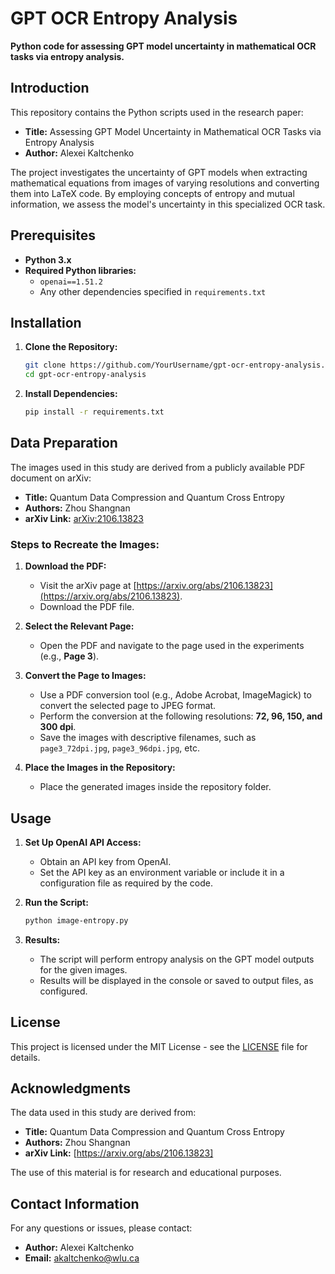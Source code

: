 # GPT OCR Entropy Analysis

**Python code for assessing GPT model uncertainty in mathematical OCR tasks via entropy analysis.**

## Introduction

This repository contains the Python scripts used in the research paper:

- **Title:** Assessing GPT Model Uncertainty in Mathematical OCR Tasks via Entropy Analysis
- **Author:** Alexei Kaltchenko

The project investigates the uncertainty of GPT models when extracting mathematical equations from images of varying resolutions and converting them into LaTeX code. By employing concepts of entropy and mutual information, we assess the model's uncertainty in this specialized OCR task.

## Prerequisites

- **Python 3.x**
- **Required Python libraries:**
  - `openai==1.51.2`
  - Any other dependencies specified in `requirements.txt`

## Installation

1. **Clone the Repository:**

   ```bash
   git clone https://github.com/YourUsername/gpt-ocr-entropy-analysis.git
   cd gpt-ocr-entropy-analysis
   ```

2. **Install Dependencies:**

   ```bash
   pip install -r requirements.txt
   ```

## Data Preparation

The images used in this study are derived from a publicly available PDF document on arXiv:

- **Title:** Quantum Data Compression and Quantum Cross Entropy
- **Authors:** Zhou Shangnan
- **arXiv Link:** [arXiv:2106.13823](https://arxiv.org/abs/2106.13823)

### Steps to Recreate the Images:

1. **Download the PDF:**

   - Visit the arXiv page at [https://arxiv.org/abs/2106.13823](https://arxiv.org/abs/2106.13823).
   - Download the PDF file.

2. **Select the Relevant Page:**

   - Open the PDF and navigate to the page used in the experiments (e.g., **Page 3**).

3. **Convert the Page to Images:**

   - Use a PDF conversion tool (e.g., Adobe Acrobat, ImageMagick) to convert the selected page to JPEG format.
   - Perform the conversion at the following resolutions: **72, 96, 150, and 300 dpi**.
   - Save the images with descriptive filenames, such as `page3_72dpi.jpg`, `page3_96dpi.jpg`, etc.

4. **Place the Images in the Repository:**

    - Place the generated images inside the repository folder.

## Usage

1. **Set Up OpenAI API Access:**

   - Obtain an API key from OpenAI.
   - Set the API key as an environment variable or include it in a configuration file as required by the code.

2. **Run the Script:**

   ```bash
   python image-entropy.py
   ```


3. **Results:**

   - The script will perform entropy analysis on the GPT model outputs for the given images.
   - Results will be displayed in the console or saved to output files, as configured.



## License

This project is licensed under the MIT License - see the [LICENSE](LICENSE) file for details.

## Acknowledgments

The data used in this study are derived from:

- **Title:** Quantum Data Compression and Quantum Cross Entropy
- **Authors:** Zhou Shangnan
- **arXiv Link:** [https://arxiv.org/abs/2106.13823]

The use of this material is for research and educational purposes.

## Contact Information

For any questions or issues, please contact:

- **Author:** Alexei Kaltchenko
- **Email:** [akaltchenko@wlu.ca](mailto:akaltchenko@wlu.ca)
